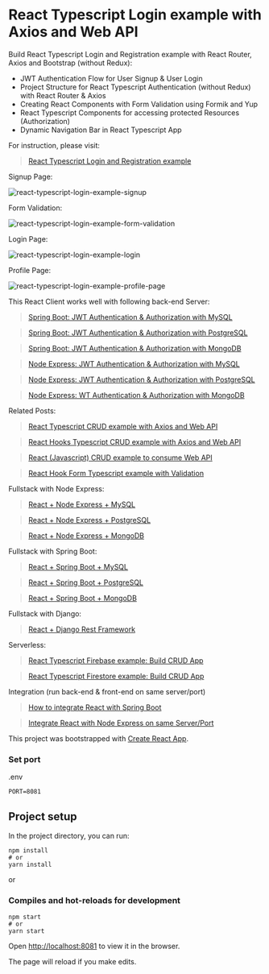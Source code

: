 # React Typescript Login example with Axios and Web API

Build React Typescript Login and Registration example with React Router, Axios and Bootstrap (without Redux):
- JWT Authentication Flow for User Signup & User Login
- Project Structure for React Typescript Authentication (without Redux) with React Router & Axios
- Creating React Components with Form Validation using Formik and Yup
- React Typescript Components for accessing protected Resources (Authorization)
- Dynamic Navigation Bar in React Typescript App

For instruction, please visit:
> [React Typescript Login and Registration example](https://bezkoder.com/react-typescript-login-example/)

Signup Page:

![react-typescript-login-example-signup](react-typescript-login-example-signup.png)

Form Validation:

![react-typescript-login-example-form-validation](react-typescript-login-example-form-validation.png)

Login Page:

![react-typescript-login-example-login](react-typescript-login-example-login.png)

Profile Page:

![react-typescript-login-example-profile-page](react-typescript-login-example-profile-page.png)

This React Client works well with following back-end Server:
> [Spring Boot: JWT Authentication & Authorization with MySQL](https://bezkoder.com/spring-boot-jwt-authentication/)

> [Spring Boot: JWT Authentication & Authorization with PostgreSQL](https://www.bezkoder.com/spring-boot-security-postgresql-jwt-authentication/)

> [Spring Boot: JWT Authentication & Authorization with MongoDB](https://bezkoder.com/spring-boot-jwt-auth-mongodb/)

> [Node Express: JWT Authentication & Authorization with MySQL](https://bezkoder.com/node-js-jwt-authentication-mysql/)

> [Node Express: JWT Authentication & Authorization with PostgreSQL](https://bezkoder.com/node-js-jwt-authentication-postgresql/)

> [Node Express: WT Authentication & Authorization with MongoDB](https://bezkoder.com/node-js-mongodb-auth-jwt/)

Related Posts:
> [React Typescript CRUD example with Axios and Web API](https://bezkoder.com/react-typescript-axios/)

> [React Hooks Typescript CRUD example with Axios and Web API](https://bezkoder.com/react-typescript-api-call/)

> [React (Javascript) CRUD example to consume Web API](https://bezkoder.com/react-crud-web-api/)

> [React Hook Form Typescript example with Validation](https://www.bezkoder.com/react-hook-form-typescript/)

Fullstack with Node Express:
> [React + Node Express + MySQL](https://bezkoder.com/react-node-express-mysql/)

> [React + Node Express + PostgreSQL](https://bezkoder.com/react-node-express-postgresql/)

> [React + Node Express + MongoDB](https://bezkoder.com/react-node-express-mongodb-mern-stack/)

Fullstack with Spring Boot:
> [React + Spring Boot + MySQL](https://bezkoder.com/react-spring-boot-crud/)

> [React + Spring Boot + PostgreSQL](https://bezkoder.com/spring-boot-react-postgresql/)

> [React + Spring Boot + MongoDB](https://bezkoder.com/react-spring-boot-mongodb/)

Fullstack with Django:

> [React + Django Rest Framework](https://bezkoder.com/django-react-axios-rest-framework/)

Serverless:
> [React Typescript Firebase example: Build CRUD App](https://www.bezkoder.com/firebase-typescript-react/)

> [React Typescript Firestore example: Build CRUD App](https://www.bezkoder.com/react-typescript-firestore/)

Integration (run back-end & front-end on same server/port)
> [How to integrate React with Spring Boot](https://bezkoder.com/integrate-reactjs-spring-boot/)

> [Integrate React with Node Express on same Server/Port](https://bezkoder.com/integrate-react-express-same-server-port/)


This project was bootstrapped with [Create React App](https://github.com/facebook/create-react-app).

### Set port
.env
```
PORT=8081
```

## Project setup

In the project directory, you can run:

```
npm install
# or
yarn install
```

or

### Compiles and hot-reloads for development

```
npm start
# or
yarn start
```

Open [http://localhost:8081](http://localhost:8081) to view it in the browser.

The page will reload if you make edits.
